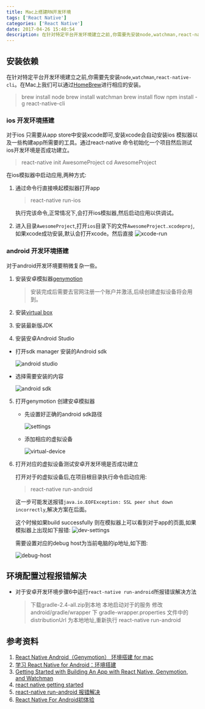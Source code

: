```yaml
---
title: Mac上搭建RN开发环境
tags: ['React Native']
categories: ['React Native']
date: 2017-04-26 15:40:54
description: 在针对特定平台开发环境建立之前,你需要先安装node,watchman,react-native-cli。在Mac上我们可以通过HomeBrew进行相应的安装。
---
```


## 安装依赖 
在针对特定平台开发环境建立之前,你需要先安装``node``,``watchman``,``react-native-cli``。在Mac上我们可以通过[HomeBrew](https://brew.sh/)进行相应的安装。
> brew install node 
> brew install watchman 
> brew install flow 
> npm install -g react-native-cli

### ios 开发环境搭建
对于ios 只需要从app store中安装xcode即可,安装xcode会自动安装ios 模拟器以及一些构建app所需要的工具。通过react-native 命令初始化一个项目然后测试ios开发环境是否成功建立。

> react-native init AwesomeProject 
> cd AwesomeProject

在ios模拟器中启动应用,两种方式:
1. 通过命令行直接唤起模拟器打开app

    >  react-native run-ios
    
    执行完该命令,正常情况下,会打开ios模拟器,然后启动应用以供调试。

2. 进入目录``AwesomeProject``,打开``ios``目录下的文件``AwesomeProject.xcodeproj``,如果xcode成功安装,默认会打开xcode。然后直接
![xcode-run](http://rainypin.qiniudn.com/git_imgs/xcode-run.png)

### android 开发环境搭建 

对于android开发环境要稍微复杂一些。

1. 安装安卓模拟器[genymotion](https://www.genymotion.com/download/)
   > 安装完成后需要去官网注册一个账户并激活,后续创建虚拟设备将会用到。
2. 安装[virtual box](http://rj.baidu.com/soft/detail/25850.html?ald)

3. 安装最新版JDK

4. 安装安卓Android Studio 
* 打开sdk manager 安装的Android sdk
  
  ![android studio](http://rainypin.qiniudn.com/git_imgs/android-studio.png)
  
* 选择需要安装的内容

  ![android sdk](http://rainypin.qiniudn.com/git_imgs/android-sdk.png)
  
5. 打开genymotion 创建安卓模拟器

    * 先设置好正确的android sdk路径 
    
        ![settings](http://rainypin.qiniudn.com/git_imgs/settings.png)
    
    * 添加相应的虚拟设备
    
        ![virtual-device](http://rainypin.qiniudn.com/git_imgs/virtual-device.png)
    
6. 打开对应的虚拟设备测试安卓开发环境是否成功建立

    打开对于的虚拟设备后,在项目根目录执行命令启动应用:
    > react-native run-android 
    
    这一步可能发送报错``java.io.EOFException: SSL peer shut down incorrectly``,解决方案在后面。
    
    这个时候如果build successfully 则在模拟器上可以看到对于app的页面,如果模拟器上出现如下报错:
    ![dev-settings](http://rainypin.qiniudn.com/git_imgs/dev-settings.png)
    
    需要设置对应的debug host为当前电脑的ip地址,如下图:
    
    ![debug-host](http://rainypin.qiniudn.com/git_imgs/debug-host.png)
    
 
## 环境配置过程报错解决
 
 * 对于安卓开发环境步骤6中运行``react-native run-android``所报错误解决方法
    > 下载gradle-2.4-all.zip到本地
      本地启动对于的服务
      修改 android/gradle/wrapper 下 gradle-wrapper.properties 文件中的 distributionUrl 为本地地址,重新执行 react-native run-android 
      
## 参考资料

1. [React Native Android（Genymotion） 环境搭建 for mac](http://www.jianshu.com/p/38cb29cdb77d)
2. [学习 React Native for Android：环境搭建](http://hahack.com/codes/learn-react-native-for-android-01/)
3. [Getting Started with Building An App with React Native, Genymotion, and Watchman](http://amiraanuar.com/step-by-step-guide-to-building-an-android-app-using-react-native-and-genymotion/)
4. [react native getting started](https://facebook.github.io/react-native/releases/next/docs/getting-started.html)
5. [react-native run-android 报错解决](http://bbs.reactnative.cn/topic/310/react-native-run-android-%E6%8A%A5%E9%94%99-java-io-eofexception-ssl-peer-shut-down-incorrectly)
6. [React Native For Android初体验](http://www.jianshu.com/p/847a54e0c385)